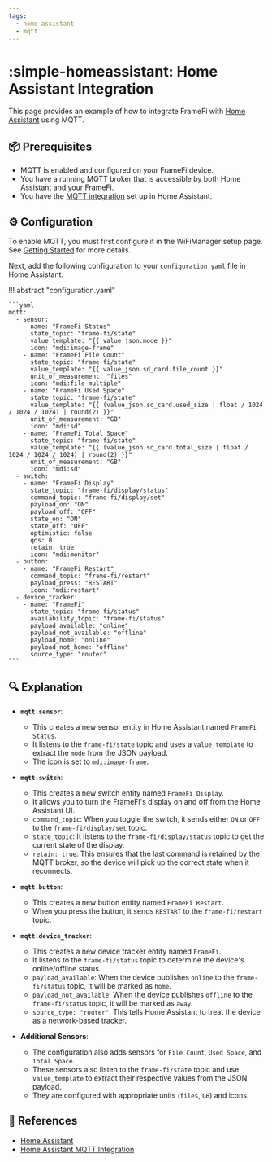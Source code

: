 ```yaml
---
tags:
  - home-assistant
  - mqtt
---
```

# :simple-homeassistant: Home Assistant Integration

This page provides an example of how to integrate FrameFi with [Home Assistant][1] using MQTT.

## :package: Prerequisites

- MQTT is enabled and configured on your FrameFi device.
- You have a running MQTT broker that is accessible by both Home Assistant and your FrameFi.
- You have the [MQTT integration][2] set up in Home Assistant.

## :gear: Configuration

To enable MQTT, you must first configure it in the WiFiManager setup page. See [Getting Started](getting-started.md#satellite-wi-fi-and-mqtt-setup) for more details.

Next, add the following configuration to your `configuration.yaml` file in Home Assistant.

!!! abstract "configuration.yaml"

    ```yaml
    mqtt:
      - sensor:
        - name: "FrameFi Status"
          state_topic: "frame-fi/state"
          value_template: "{{ value_json.mode }}"
          icon: "mdi:image-frame"
        - name: "FrameFi File Count"
          state_topic: "frame-fi/state"
          value_template: "{{ value_json.sd_card.file_count }}"
          unit_of_measurement: "files"
          icon: "mdi:file-multiple"
        - name: "FrameFi Used Space"
          state_topic: "frame-fi/state"
          value_template: "{{ (value_json.sd_card.used_size | float / 1024 / 1024 / 1024) | round(2) }}"
          unit_of_measurement: "GB"
          icon: "mdi:sd"
        - name: "FrameFi Total Space"
          state_topic: "frame-fi/state"
          value_template: "{{ (value_json.sd_card.total_size | float / 1024 / 1024 / 1024) | round(2) }}"
          unit_of_measurement: "GB"
          icon: "mdi:sd"
      - switch:
        - name: "FrameFi Display"
          state_topic: "frame-fi/display/status"
          command_topic: "frame-fi/display/set"
          payload_on: "ON"
          payload_off: "OFF"
          state_on: "ON"
          state_off: "OFF"
          optimistic: false
          qos: 0
          retain: true
          icon: "mdi:monitor"
      - button:
        - name: "FrameFi Restart"
          command_topic: "frame-fi/restart"
          payload_press: "RESTART"
          icon: "mdi:restart"
      - device_tracker:
        - name: "FrameFi"
          state_topic: "frame-fi/status"
          availability_topic: "frame-fi/status"
          payload_available: "online"
          payload_not_available: "offline"
          payload_home: "online"
          payload_not_home: "offline"
          source_type: "router"
    ```

## :mag: Explanation

- **`mqtt.sensor`**:
    - This creates a new sensor entity in Home Assistant named `FrameFi Status`.
    - It listens to the `frame-fi/state` topic and uses a `value_template` to extract the `mode` from the JSON payload.
    - The icon is set to `mdi:image-frame`.

- **`mqtt.switch`**:
    - This creates a new switch entity named `FrameFi Display`.
    - It allows you to turn the FrameFi's display on and off from the Home Assistant UI.
    - `command_topic`: When you toggle the switch, it sends either `ON` or `OFF` to the `frame-fi/display/set` topic.
    - `state_topic`: It listens to the `frame-fi/display/status` topic to get the current state of the display.
    - `retain: true`: This ensures that the last command is retained by the MQTT broker, so the device will pick up the correct state when it reconnects.

- **`mqtt.button`**:
    - This creates a new button entity named `FrameFi Restart`.
    - When you press the button, it sends `RESTART` to the `frame-fi/restart` topic.

- **`mqtt.device_tracker`**:
    - This creates a new device tracker entity named `FrameFi`.
    - It listens to the `frame-fi/status` topic to determine the device's online/offline status.
    - `payload_available`: When the device publishes `online` to the `frame-fi/status` topic, it will be marked as `home`.
    - `payload_not_available`: When the device publishes `offline` to the `frame-fi/status` topic, it will be marked as `away`.
    - `source_type: "router"`: This tells Home Assistant to treat the device as a network-based tracker.

- **Additional Sensors**:
    - The configuration also adds sensors for `File Count`, `Used Space`, and `Total Space`.
    - These sensors also listen to the `frame-fi/state` topic and use `value_template` to extract their respective values from the JSON payload.
    - They are configured with appropriate units (`files`, `GB`) and icons.

## :link: References

- [Home Assistant][1]
- [Home Assistant MQTT Integration][2]

[1]: <https://www.home-assistant.io/>
[2]: <https://www.home-assistant.io/integrations/mqtt/>
